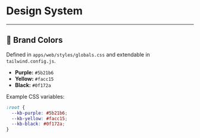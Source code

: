 # Design System

---

## 🎨 Brand Colors
Defined in `apps/web/styles/globals.css` and extendable in `tailwind.config.js`.

- **Purple:** `#5b21b6`
- **Yellow:** `#facc15`
- **Black:** `#0f172a`

Example CSS variables:
```css
:root {
  --kb-purple: #5b21b6;
  --kb-yellow: #facc15;
  --kb-black: #0f172a;
}
```
